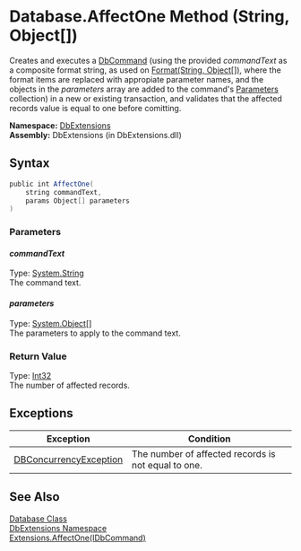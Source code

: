 Database.AffectOne Method (String, Object[])
============================================
Creates and executes a [DbCommand][1] (using the provided *commandText* as a composite format string, as used on [Format(String, Object[])][2], where the format items are replaced with appropiate parameter names, and the objects in the *parameters* array are added to the command's [Parameters][3] collection) in a new or existing transaction, and validates that the affected records value is equal to one before comitting.

**Namespace:** [DbExtensions][4]  
**Assembly:** DbExtensions (in DbExtensions.dll)

Syntax
------

```csharp
public int AffectOne(
	string commandText,
	params Object[] parameters
)
```

### Parameters

#### *commandText*
Type: [System.String][5]  
The command text.

#### *parameters*
Type: [System.Object][6][]  
The parameters to apply to the command text.

### Return Value
Type: [Int32][7]  
The number of affected records.

Exceptions
----------

Exception                   | Condition                                           
--------------------------- | --------------------------------------------------- 
[DBConcurrencyException][8] | The number of affected records is not equal to one. 


See Also
--------
[Database Class][9]  
[DbExtensions Namespace][4]  
[Extensions.AffectOne(IDbCommand)][10]  

[1]: http://msdn.microsoft.com/en-us/library/852d01k6
[2]: http://msdn.microsoft.com/en-us/library/b1csw23d
[3]: http://msdn.microsoft.com/en-us/library/9czdkzd1
[4]: ../README.md
[5]: http://msdn.microsoft.com/en-us/library/s1wwdcbf
[6]: http://msdn.microsoft.com/en-us/library/e5kfa45b
[7]: http://msdn.microsoft.com/en-us/library/td2s409d
[8]: http://msdn.microsoft.com/en-us/library/bsdf9tb2
[9]: README.md
[10]: ../Extensions/AffectOne_4.md